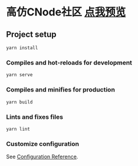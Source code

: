 # 高仿CNode社区  [点我预览](https://wangjintao22.github.io/cnode-demo/dist/index.html#/)

## Project setup
```
yarn install
```

### Compiles and hot-reloads for development
```
yarn serve
```

### Compiles and minifies for production
```
yarn build
```

### Lints and fixes files
```
yarn lint
```

### Customize configuration
See [Configuration Reference](https://cli.vuejs.org/config/).
